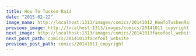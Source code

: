 ```yaml
---
title: How To Tusken Raid
date: "2015-02-22"
image_name: http://localhost:1313/images/comics/20141012_HowToTuskenRaid.png
previous_image: http://localhost:1313/images/comics/20141011_copyright.png
next_image: http://localhost:1313/images/comics/20141013facefool_website.png
next_post_path: comics/20141013facefool_website
previous_post_path: comics/20141011_copyright
---
```

